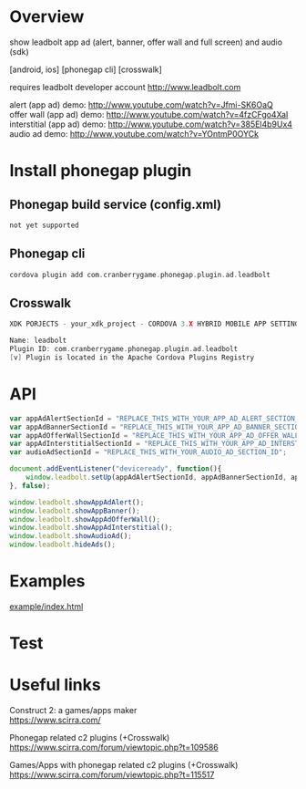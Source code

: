 # Overview #
show leadbolt app ad (alert, banner, offer wall and full screen) and audio (sdk)

[android, ios] [phonegap cli] [crosswalk]

requires leadbolt developer account http://www.leadbolt.com

alert (app ad) demo: http://www.youtube.com/watch?v=Jfmi-SK6OaQ<br>
offer wall (app ad) demo: http://www.youtube.com/watch?v=4fzCFgo4XaI<br>
interstitial (app ad) demo: http://www.youtube.com/watch?v=385El4b9Ux4<br>
audio ad demo: http://www.youtube.com/watch?v=YOntmP0OYCk
# Install phonegap plugin #

## Phonegap build service (config.xml) ##
```c
not yet supported
```
## Phonegap cli ##
```c
cordova plugin add com.cranberrygame.phonegap.plugin.ad.leadbolt
```
## Crosswalk ##
```c
XDK PORJECTS - your_xdk_project - CORDOVA 3.X HYBRID MOBILE APP SETTINGS - PLUGINS AND PERMISSIONS - Third Party Plugins - Add a Third Party Plugin - Get Plugin from the Web -

Name: leadbolt
Plugin ID: com.cranberrygame.phonegap.plugin.ad.leadbolt
[v] Plugin is located in the Apache Cordova Plugins Registry
```
# API #
```javascript
var appAdAlertSectionId = "REPLACE_THIS_WITH_YOUR_APP_AD_ALERT_SECTION_ID";
var appAdBannerSectionId = "REPLACE_THIS_WITH_YOUR_APP_AD_BANNER_SECTION_ID";
var appAdOfferWallSectionId = "REPLACE_THIS_WITH_YOUR_APP_AD_OFFER_WALL_SECTION_ID";
var appAdInterstitialSectionId = "REPLACE_THIS_WITH_YOUR_APP_AD_INTERSTITIAL_SECTION_ID";
var audioAdSectionId = "REPLACE_THIS_WITH_YOUR_AUDIO_AD_SECTION_ID";

document.addEventListener("deviceready", function(){
	window.leadbolt.setUp(appAdAlertSectionId, appAdBannerSectionId, appAdOfferWallSectionId, appAdInterstitialSectionId, audioAdSectionId);
}, false);

window.leadbolt.showAppAdAlert();
window.leadbolt.showAppBanner();
window.leadbolt.showAppAdOfferWall();
window.leadbolt.showAppAdInterstitial();
window.leadbolt.showAudioAd();
window.leadbolt.hideAds();
```
# Examples #
<a href="https://github.com/cranberrygame/com.cranberrygame.phonegap.plugin.ad.leadbolt/blob/master/example/index.html">example/index.html</a>
# Test #

# Useful links #
Construct 2: a games/apps maker<br>
https://www.scirra.com/

Phonegap related c2 plugins (+Crosswalk)<br>
https://www.scirra.com/forum/viewtopic.php?t=109586

Games/Apps with phonegap related c2 plugins (+Crosswalk)<br>
https://www.scirra.com/forum/viewtopic.php?t=115517

